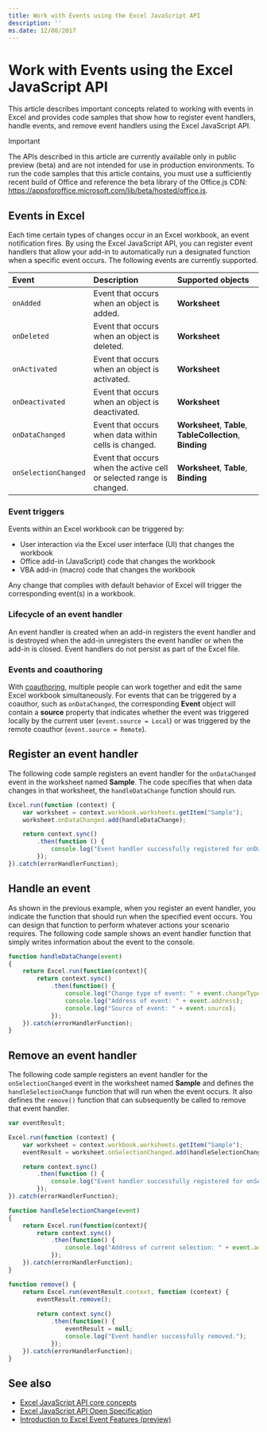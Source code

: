 ```yaml
---
title: Work with Events using the Excel JavaScript API
description: ''
ms.date: 12/08/2017
---
```


# Work with Events using the Excel JavaScript API

This article describes important concepts related to working with events in Excel and provides code samples that show how to register event handlers, handle events, and remove event handlers using the Excel JavaScript API. 

> [!IMPORTANT]
> The APIs described in this article are currently available only in public preview (beta) and are not intended for use in production environments. To run the code samples that this article contains, you must use a sufficiently recent build of Office and reference the beta library of the Office.js CDN: https://appsforoffice.microsoft.com/lib/beta/hosted/office.js.

## Events in Excel

Each time certain types of changes occur in an Excel workbook, an event notification fires. By using the Excel JavaScript API, you can register event handlers that allow your add-in to automatically run a designated function when a specific event occurs. The following events are currently supported.

| Event | Description | Supported objects |
|:---------------|:-------------|:-----------|
| `onAdded` | Event that occurs when an object is added. | **Worksheet** |
| `onDeleted`  | Event that occurs when an object is deleted. | **Worksheet** |
| `onActivated` | Event that occurs when an object is activated. | **Worksheet** |
| `onDeactivated` | Event that occurs when an object is deactivated. | **Worksheet** |
| `onDataChanged` | Event that occurs when data within cells is changed. | **Worksheet**, **Table**, **TableCollection**, **Binding** |
| `onSelectionChanged` | Event that occurs when the active cell or selected range is changed. | **Worksheet**, **Table**, **Binding** |

### Event triggers

Events within an Excel workbook can be triggered by:

- User interaction via the Excel user interface (UI) that changes the workbook
- Office add-in (JavaScript) code that changes the workbook
- VBA add-in (macro) code that changes the workbook

Any change that complies with default behavior of Excel will trigger the corresponding event(s) in a workbook.

### Lifecycle of an event handler

An event handler is created when an add-in registers the event handler and is destroyed when the add-in unregisters the event handler or when the add-in is closed. Event handlers do not persist as part of the Excel file.

### Events and coauthoring

With [coauthoring](excel/co-authoring-in-excel-add-ins.md), multiple people can work together and edit the same Excel workbook simultaneously. For events that can be triggered by a coauthor, such as `onDataChanged`, the corresponding **Event** object will contain a **source** property that indicates whether the event was triggered locally by the current user (`event.source = Local`) or was triggered by the remote coauthor (`event.source = Remote`).

## Register an event handler

The following code sample registers an event handler for the `onDataChanged` event in the worksheet named **Sample**. The code specifies that when data changes in that worksheet, the `handleDataChange` function should run.

```js
Excel.run(function (context) {
    var worksheet = context.workbook.worksheets.getItem("Sample");
    worksheet.onDataChanged.add(handleDataChange);

    return context.sync()
        .then(function () {
            console.log("Event handler successfully registered for onDataChanged event in the worksheet.");
        });
}).catch(errorHandlerFunction);
```

## Handle an event

As shown in the previous example, when you register an event handler, you indicate the function that should run when the specified event occurs. You can design that function to perform whatever actions your scenario requires. The following code sample shows an event handler function that simply writes information about the event to the console. 

```js
function handleDataChange(event)
{ 
    return Excel.run(function(context){
        return context.sync()
            .then(function() {
                console.log("Change type of event: " + event.changeType);
                console.log("Address of event: " + event.address);
                console.log("Source of event: " + event.source);
            });
    }).catch(errorHandlerFunction);
}
```

## Remove an event handler

The following code sample registers an event handler for the `onSelectionChanged` event in the worksheet named **Sample** and defines the `handleSelectionChange` function that will run when the event occurs. It also defines the `remove()` function that can subsequently be called to remove that event handler.

```js
var eventResult;

Excel.run(function (context) {
    var worksheet = context.workbook.worksheets.getItem("Sample");
    eventResult = worksheet.onSelectionChanged.add(handleSelectionChange);

    return context.sync()
        .then(function () {
            console.log("Event handler successfully registered for onSelectionChanged event in the worksheet.");
        });
}).catch(errorHandlerFunction);

function handleSelectionChange(event)
{ 
    return Excel.run(function(context){
        return context.sync()
            .then(function() {
                console.log("Address of current selection: " + event.address);
            });
    }).catch(errorHandlerFunction);
}

function remove() {
	return Excel.run(eventResult.context, function (context) {
		eventResult.remove();
		
		return context.sync()
			.then(function() {
				eventResult = null;
				console.log("Event handler successfully removed.");
			});
	}).catch(errorHandlerFunction);
}
```

## See also

- [Excel JavaScript API core concepts](excel-add-ins-core-concepts.md)
- [Excel JavaScript API Open Specification](https://github.com/OfficeDev/office-js-docs/tree/ExcelJs_OpenSpec)
- [Introduction to Excel Event Features (preview)](https://github.com/OfficeDev/office-js-docs/blob/ExcelJs_OpenSpec/Event_README.md)